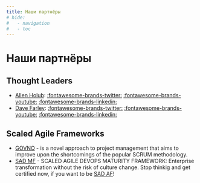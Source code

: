 ```yaml
---
title: Наши партнёры
# hide:
#   - navigation
#   - toc
---
```

# Наши партнёры

## Thought Leaders

- [Allen Holub](https://holub.com/):
    [:fontawesome-brands-twitter:](https://twitter.com/allenholub)
    [:fontawesome-brands-youtube:](https://www.youtube.com/@AllenHolub)
    [:fontawesome-brands-linkedin:](https://www.linkedin.com/in/allenholub/)
- [Dave Farley](https://www.davefarley.net/): 
    [:fontawesome-brands-twitter:](https://twitter.com/davefarley77) 
    [:fontawesome-brands-youtube:](https://www.youtube.com/@ContinuousDelivery)
    [:fontawesome-brands-linkedin:](https://www.linkedin.com/in/dave-farley-a67927/)

## Scaled Agile Frameworks

- [GOVNO](https://govno.works/) - is a novel approach to project management that aims to improve upon the shortcomings of the popular SCRUM methodology.
- [SAD MF](https://scaledagiledevops.com/) - SCALED AGILE DEVOPS MATURITY FRAMEWORK: Enterprise transformation without the risk of culture change. Stop thinkig and get certified now, if you want to be [SAD AF](https://scaledagiledevops.com/certifications/#scaled-agile-dev-ops-accredited-facilitators)!
